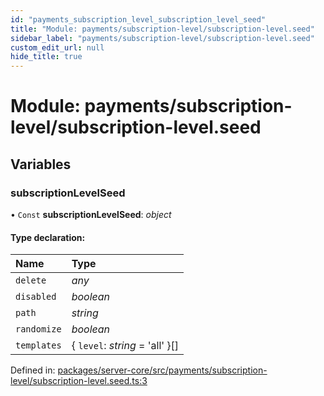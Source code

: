 ```yaml
---
id: "payments_subscription_level_subscription_level_seed"
title: "Module: payments/subscription-level/subscription-level.seed"
sidebar_label: "payments/subscription-level/subscription-level.seed"
custom_edit_url: null
hide_title: true
---
```


# Module: payments/subscription-level/subscription-level.seed

## Variables

### subscriptionLevelSeed

• `Const` **subscriptionLevelSeed**: *object*

#### Type declaration:

Name | Type |
:------ | :------ |
`delete` | *any* |
`disabled` | *boolean* |
`path` | *string* |
`randomize` | *boolean* |
`templates` | { `level`: *string* = 'all' }[] |

Defined in: [packages/server-core/src/payments/subscription-level/subscription-level.seed.ts:3](https://github.com/xr3ngine/xr3ngine/blob/673ad6a5f/packages/server-core/src/payments/subscription-level/subscription-level.seed.ts#L3)
